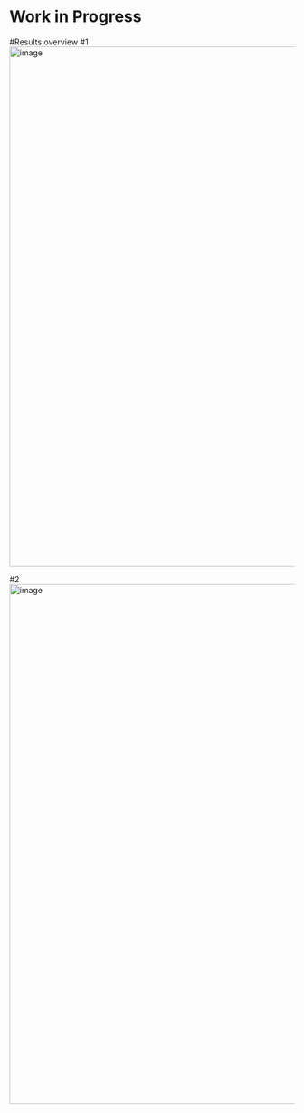 # Work in Progress

#Results overview
#1
<img width="1920" height="917" alt="image" src="https://github.com/user-attachments/assets/fb7552a8-f0ef-47db-ba62-0d1140b6b95f" />

#2
<img width="1920" height="917" alt="image" src="https://github.com/user-attachments/assets/c4459cd6-c2d5-4892-ba74-71152c3647bc" />

